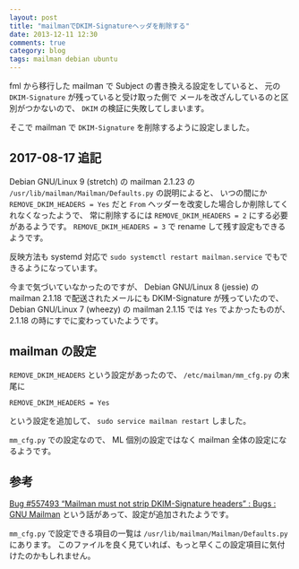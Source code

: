 ```yaml
---
layout: post
title: "mailmanでDKIM-Signatureヘッダを削除する"
date: 2013-12-11 12:30
comments: true
category: blog
tags: mailman debian ubuntu
---
```

fml から移行した mailman で Subject の書き換える設定をしていると、
元の `DKIM-Signature` が残っていると受け取った側で
メールを改ざんしているのと区別がつかないので、
`DKIM` の検証に失敗してしまいます。

そこで mailman で `DKIM-Signature` を削除するように設定しました。

<!--more-->

## 2017-08-17 追記

Debian GNU/Linux 9 (stretch) の mailman 2.1.23 の
`/usr/lib/mailman/Mailman/Defaults.py` の説明によると、
いつの間にか `REMOVE_DKIM_HEADERS = Yes` だと `From` ヘッダーを改変した場合しか削除してくれなくなったようで、
常に削除するには `REMOVE_DKIM_HEADERS = 2` にする必要があるようです。
`REMOVE_DKIM_HEADERS = 3` で rename して残す設定もできるようです。

反映方法も systemd 対応で `sudo systemctl restart mailman.service` でもできるようになっています。

今まで気づいていなかったのですが、
Debian GNU/Linux 8 (jessie) の mailman 2.1.18 で配送されたメールにも DKIM-Signature が残っていたので、
Debian GNU/Linux 7 (wheezy) の mailman 2.1.15 では `Yes` でよかったものが、
2.1.18 の時にすでに変わっていたようです。

## mailman の設定

`REMOVE_DKIM_HEADERS` という設定があったので、
`/etc/mailman/mm_cfg.py` の末尾に

```
REMOVE_DKIM_HEADERS = Yes
```

という設定を追加して、
`sudo service mailman restart`
しました。

`mm_cfg.py` での設定なので、
ML 個別の設定ではなく
mailman 全体の設定になるようです。

## 参考

[Bug #557493 “Mailman must not strip DKIM-Signature headers” : Bugs : GNU Mailman](https://bugs.launchpad.net/mailman/+bug/557493)
という話があって、設定が追加されたようです。

`mm_cfg.py` で設定できる項目の一覧は
`/usr/lib/mailman/Mailman/Defaults.py`
にあります。
このファイルを良く見ていれば、もっと早くこの設定項目に気付けたのかもしれません。
